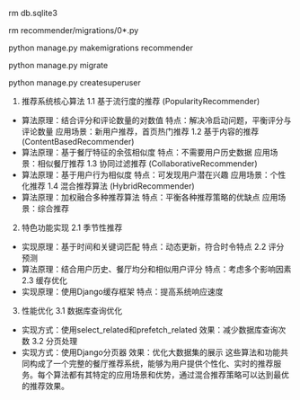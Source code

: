 rm db.sqlite3

rm recommender/migrations/0*.py

python manage.py makemigrations recommender

python manage.py migrate

python manage.py createsuperuser


1. 推荐系统核心算法
1.1 基于流行度的推荐 (PopularityRecommender)
- 算法原理：结合评分和评论数量的对数值
特点：解决冷启动问题，平衡评分与评论数量
应用场景：新用户推荐，首页热门推荐
1.2 基于内容的推荐 (ContentBasedRecommender)
- 算法原理：基于餐厅特征的余弦相似度
特点：不需要用户历史数据
应用场景：相似餐厅推荐
1.3 协同过滤推荐 (CollaborativeRecommender)
- 算法原理：基于用户行为相似度
特点：可发现用户潜在兴趣
应用场景：个性化推荐
1.4 混合推荐算法 (HybridRecommender)
- 算法原理：加权融合多种推荐算法
特点：平衡各种推荐策略的优缺点
应用场景：综合推荐
2. 特色功能实现
2.1 季节性推荐
- 实现原理：基于时间和关键词匹配
特点：动态更新，符合时令特点
2.2 评分预测
- 算法原理：结合用户历史、餐厅均分和相似用户评分
特点：考虑多个影响因素
2.3 缓存优化
- 实现原理：使用Django缓存框架
特点：提高系统响应速度
3. 性能优化
3.1 数据库查询优化
- 实现方式：使用select_related和prefetch_related
效果：减少数据库查询次数
3.2 分页处理
- 实现方式：使用Django分页器
效果：优化大数据集的展示
这些算法和功能共同构成了一个完整的餐厅推荐系统，能够为用户提供个性化、实时的推荐服务。每个算法都有其特定的应用场景和优势，通过混合推荐策略可以达到最优的推荐效果。